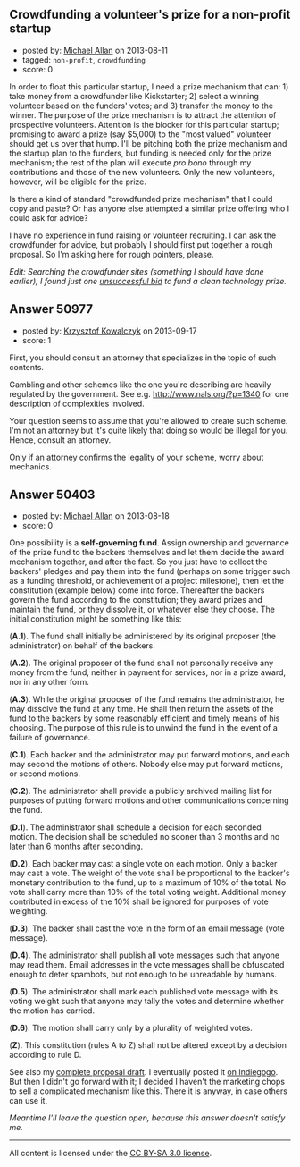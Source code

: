 ## Crowdfunding a volunteer's prize for a non-profit startup

- posted by: [Michael Allan](https://stackexchange.com/users/-1/27382-michael-allan) on 2013-08-11
- tagged: `non-profit`, `crowdfunding`
- score: 0

In order to float this particular startup, I need a prize mechanism that can: 1) take money from a crowdfunder like Kickstarter; 2) select a winning volunteer based on the funders' votes; and 3) transfer the money to the winner.  The purpose of the prize mechanism is to attract the attention of prospective volunteers.  Attention is the blocker for this particular startup; promising to award a prize (say $5,000) to the "most valued" volunteer should get us over that hump.  I'll be pitching both the prize mechanism and the startup plan to the funders, but funding is needed only for the prize mechanism; the rest of the plan will execute *pro bono* through my contributions and those of the new volunteers.  Only the new volunteers, however, will be eligible for the prize.

Is there a kind of standard "crowdfunded prize mechanism" that I could copy and paste?  Or has anyone else attempted a similar prize offering who I could ask for advice?

I have no experience in fund raising or volunteer recruiting.  I can ask the crowdfunder for advice, but probably I should first put together a rough proposal.  So I'm asking here for rough pointers, please.

*Edit: Searching the crowdfunder sites (something I should have done earlier), I found just one [unsuccessful bid](http://www.indiegogo.com/projects/the-atlantis-prize-for-clean-tech) to fund a clean technology prize.*



## Answer 50977

- posted by: [Krzysztof Kowalczyk](https://stackexchange.com/users/-1/3945-krzysztof-kowalczyk) on 2013-09-17
- score: 1

First, you should consult an attorney that specializes in the topic of such contents.

Gambling and other schemes like the one you're describing are heavily regulated by the government. See e.g. http://www.nals.org/?p=1340 for one description of complexities involved.

Your question seems to assume that you're allowed to create such scheme. I'm not an attorney but it's quite likely that doing so would be illegal for you. Hence, consult an attorney.

Only if an attorney confirms the legality of your scheme, worry about mechanics.


## Answer 50403

- posted by: [Michael Allan](https://stackexchange.com/users/-1/27382-michael-allan) on 2013-08-18
- score: 0

One possibility is a **self-governing fund**.  Assign ownership and governance of the prize fund to the backers themselves and let them decide the award mechanism together, and after the fact.  So you just have to collect the backers' pledges and pay them into the fund (perhaps on some trigger such as a funding threshold, or achievement of a project milestone), then let the constitution (example below) come into force.  Thereafter the backers govern the fund according to the constitution; they award prizes and maintain the fund, or they dissolve it, or whatever else they choose.  The initial constitution might be something like this:

(**A.1**). The fund shall initially be administered by its original proposer (the administrator) on behalf of the backers.

(**A.2**). The original proposer of the fund shall not personally receive any money from the fund, neither in payment for services, nor in a prize award, nor in any other form.

(**A.3**). While the original proposer of the fund remains the administrator, he may dissolve the fund at any time.  He shall then return the assets of the fund to the backers by some reasonably efficient and timely means of his choosing.  The purpose of this rule is to unwind the fund in the event of a failure of governance.

(**C.1**). Each backer and the administrator may put forward motions, and each may second the motions of others.  Nobody else may put forward motions, or second motions.

(**C.2**). The administrator shall provide a publicly archived mailing list for purposes of putting forward motions and other communications concerning the fund.

(**D.1**). The administrator shall schedule a decision for each seconded motion.  The decision shall be scheduled no sooner than 3 months and no later than 6 months after seconding.

(**D.2**). Each backer may cast a single vote on each motion.  Only a backer may cast a vote.  The weight of the vote shall be proportional to the backer's monetary contribution to the fund, up to a maximum of 10% of the total.  No vote shall carry more than 10% of the total voting weight.  Additional money contributed in excess of the 10% shall be ignored for purposes of vote weighting.

(**D.3**). The backer shall cast the vote in the form of an email message (vote message).

(**D.4**). The administrator shall publish all vote messages such that anyone may read them.  Email addresses in the vote messages shall be obfuscated enough to deter spambots, but not enough to be unreadable by humans.

(**D.5**). The administrator shall mark each published vote message with its voting weight such that anyone may tally the votes and determine whether the motion has carried.

(**D.6**). The motion shall carry only by a plurality of weighted votes.

(**Z**). This constitution (rules A to Z) shall not be altered except by a decision according to rule D.

See also my [complete proposal draft](http://zelea.com/mediawiki/index.php?oldid=5994).  I eventually posted it [on Indiegogo](https://www.indiegogo.com/project/preview/6e2495b9).  But then I didn't go forward with it; I decided I haven't the marketing chops to sell a complicated mechanism like this.  There it is anyway, in case others can use it.

*Meantime I'll leave the question open, because this answer doesn't satisfy me.*




---

All content is licensed under the [CC BY-SA 3.0 license](https://creativecommons.org/licenses/by-sa/3.0/).
